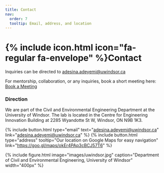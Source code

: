 ```yaml
---
title: Contact
nav:
  order: 7
  tooltip: Email, address, and location
---
```


# {% include icon.html icon="fa-regular fa-envelope" %}Contact

Inquiries can be directed to [adesina.adeyemi@uwindsor.ca](mailto:adesina.adeyemi@uwindsor.ca)

For mentorship, collaboration, or any inquiries, book a short meeting here: [Book a Meeting](https://calendly.com/yemiadesina)

### Direction
We are part of the Civil and Environmental Engineering Department at the University of Windsor. The lab is located in the Centre for Engineering Innovation Building at 2285 Wyandotte St W, Windsor, ON N9B 1K3.


{%
  include button.html
  type="email"
  text="adesina.adeyemi@uwindsor.ca"
  link="adesina.adeyemi@uwindsor.ca"
%}
{%
  include button.html
  type="address"
  tooltip="Our location on Google Maps for easy navigation"
  link="https://goo.gl/maps/okEr4PAp3cBCJ57T6"
%}

{%
  include figure.html
  image="images/uwindsor.jpg"
  caption="Department of Civil and Environmental Engineering, University of Windsor"
  width="400px"
%}
